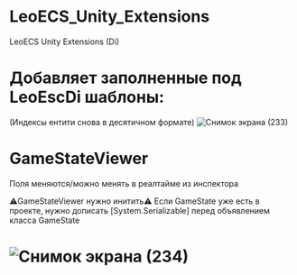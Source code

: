 # LeoECS_Unity_Extensions
LeoECS Unity Extensions (Di)

# Добавляет заполненные под LeoEscDi шаблоны:
 (Индексы ентити снова в десятичном формате)
![Снимок экрана (233)](https://user-images.githubusercontent.com/60045146/204161649-782f911f-9b00-4ebd-8183-41a431a4ed1e.png)
# GameStateViewer
 Поля меняются/можно менять в реалтайме из инспектора
 
 ⚠️GameStateViewer нужно инитить⚠️
 Если GameState уже есть в проекте, нужно дописать [System.Serializable] перед объявлением класса GameState 
# ![Снимок экрана (234)](https://user-images.githubusercontent.com/60045146/204161686-37f5f8d4-4b30-47da-a1a6-4ab6856df252.png)

